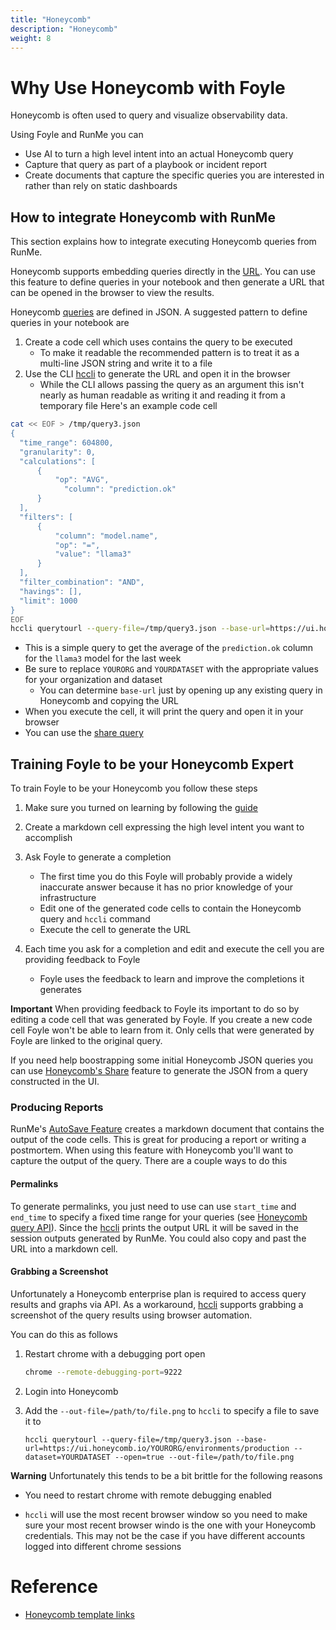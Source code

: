 ```yaml
---
title: "Honeycomb"
description: "Honeycomb"
weight: 8
---
```


# Why Use Honeycomb with Foyle

Honeycomb is often used to query and visualize observability data.

Using Foyle and RunMe you can

* Use AI to turn a high level intent into an actual Honeycomb query
* Capture that query as part of a playbook or incident report
* Create documents that capture the specific queries you are interested in rather than rely
  on static dashboards

## How to integrate Honeycomb with RunMe

This section explains how to integrate executing Honeycomb queries from RunMe.

Honeycomb supports embedding queries directly in the 
[URL](https://docs.honeycomb.io/investigate/collaborate/share-query/). You can use this feature to define queries
in your notebook and then generate a URL that can be opened in the browser to view the results.

Honeycomb [queries](https://docs.honeycomb.io/api/tag/Querieshttps://docs.honeycomb.io/api/tag/Queries) are defined
in JSON. A suggested pattern to define queries in your notebook are

1. Create a code cell which uses contains the query to be executed
   * To make it readable the recommended pattern is to treat it as a multi-line JSON
     string and write it to a file
2. Use the CLI [hccli](https://github.com/jlewi/hccli) to generate the URL and open it in the browser
   * While the CLI allows passing the query as an argument this isn't nearly as human
     readable as writing it and reading it from a temporary file
Here's an example code cell

```bash
cat << EOF > /tmp/query3.json
{
  "time_range": 604800,
  "granularity": 0,  
  "calculations": [
      {
          "op": "AVG",
            "column": "prediction.ok"
      }
  ],
  "filters": [
      {
          "column": "model.name",
          "op": "=",
          "value": "llama3"
      }
  ],
  "filter_combination": "AND",
  "havings": [],
  "limit": 1000
}
EOF
hccli querytourl --query-file=/tmp/query3.json --base-url=https://ui.honeycomb.io/YOURORG/environments/production --dataset=YOURDATASET --open=true
```

* This is a simple query to get the average of the `prediction.ok` column for the `llama3` model for the last week
* Be sure to replace `YOURORG` and `YOURDATASET` with the appropriate values for your organization and dataset
  * You can determine `base-url` just by opening up any existing query in Honeycomb and copying the URL
* When you execute the cell, it will print the query and open it in your browser
* You can use the [share query](https://docs.honeycomb.io/investigate/collaborate/share-query/)

## Training Foyle to be your Honeycomb Expert

To train Foyle to be your Honeycomb you follow these steps

1. Make sure you turned on learning by following the [guide](/learning/)
1. Create a markdown cell expressing the high level intent you want to accomplish
1. Ask Foyle to generate a completion

   * The first time you do this Foyle will probably provide a widely inaccurate answer because it has no prior
     knowledge of your infrastructure
   * Edit one of the generated code cells to contain the Honeycomb query and `hccli` command
   * Execute the cell to generate the URL
1. Each time you ask for a completion and edit and execute the cell you are providing feedback to Foyle 
   * Foyle uses the feedback to learn and improve the completions it generates

**Important** When providing feedback to Foyle its important to do so by editing a code cell that was generated
by Foyle. If you create a new code cell Foyle won't be able to learn from it. Only cells that were generated by Foyle
are linked to the original query.

If you need help boostrapping some initial Honeycomb JSON queries you can use [Honeycomb's Share](https://docs.honeycomb.io/investigate/collaborate/share-query/)
feature to generate the JSON from a query constructed in the UI.

### Producing Reports

RunMe's [AutoSave Feature](https://docs.runme.dev/configuration/auto-save) creates a markdown document that
contains the output of the code cells. This is great for producing a report or writing a postmortem.
When using this feature with Honeycomb you'll want to capture the output of the query. There are a couple ways
to do this

#### Permalinks
To generate permalinks, you just need to use can use `start_time` and
`end_time` to specify a fixed time range for your queries (see [Honeycomb query API](https://docs.honeycomb.io/api/tag/Queries/#operation/createQuery)). Since the 
[hccli](https://github.com/jlewi/hccli) prints the output URL it will be saved in the session outputs generated
by RunMe. You could also copy and past the URL into a markdown cell.

#### Grabbing a Screenshot

Unfortunately a Honeycomb enterprise plan is required to access query results and graphs via API. 
As a workaround, [hccli](https://github.com/jlewi/hccli) supports grabbing a screenshot of the query results using 
browser automation.

You can do this as follows

1. Restart chrome with a debugging port open 

   ```bash
   chrome --remote-debugging-port=9222
   ```

1. Login into Honeycomb

1. Add the `--out-file=/path/to/file.png` to `hccli` to specify a file to save it to

   ```
   hccli querytourl --query-file=/tmp/query3.json --base-url=https://ui.honeycomb.io/YOURORG/environments/production --dataset=YOURDATASET --open=true --out-file=/path/to/file.png
   ```
   
**Warning** Unfortunately this tends to be a bit brittle for the following reasons

* You need to restart chrome with remote debugging enabled

* `hccli` will use the most recent browser window so you need to make sure your most recent browser windo
    is the one with your Honeycomb credentials. This may not be the case if you have different accounts logged
    into different chrome sessions
















# Reference

* [Honeycomb template links](https://docs.honeycomb.io/investigate/collaborate/share-query/)